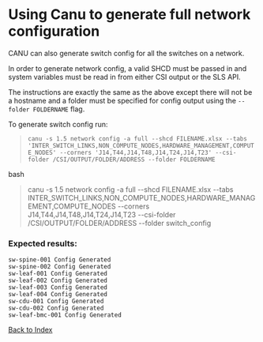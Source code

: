 # Using Canu to generate full network configuration

CANU can also generate switch config for all the switches on a network.

In order to generate network config, a valid SHCD must be passed in and system variables must be read in from either CSI output or the SLS API. 

The instructions are exactly the same as the above except there will not be a hostname and a folder must be specified for config output using the `--folder FOLDERNAME` flag.

To generate switch config run: 

> `canu -s 1.5 network config -a full --shcd FILENAME.xlsx --tabs 'INTER_SWITCH_LINKS,NON_COMPUTE_NODES,HARDWARE_MANAGEMENT,COMPUTE_NODES' --corners 'J14,T44,J14,T48,J14,T24,J14,T23' --csi-folder /CSI/OUTPUT/FOLDER/ADDRESS --folder FOLDERNAME`


bash
>  canu -s 1.5 network config -a full --shcd FILENAME.xlsx --tabs INTER_SWITCH_LINKS,NON_COMPUTE_NODES,HARDWARE_MANAGEMENT,COMPUTE_NODES --corners J14,T44,J14,T48,J14,T24,J14,T23 --csi-folder /CSI/OUTPUT/FOLDER/ADDRESS --folder switch_config


### Expected results: 

	sw-spine-001 Config Generated
	sw-spine-002 Config Generated
	sw-leaf-001 Config Generated
	sw-leaf-002 Config Generated
	sw-leaf-003 Config Generated
	sw-leaf-004 Config Generated
	sw-cdu-001 Config Generated
	sw-cdu-002 Config Generated
	sw-leaf-bmc-001 Config Generated


[Back to Index](#index)
